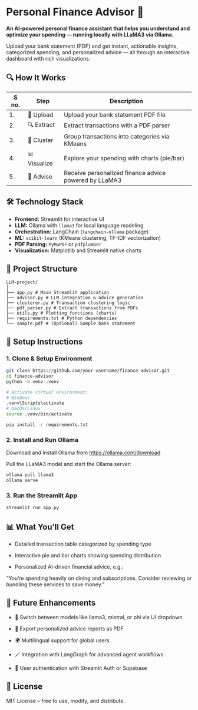 # Personal Finance Advisor 💸

**An AI-powered personal finance assistant that helps you understand and optimize your spending — running locally with LLaMA3 via Ollama.**

Upload your bank statement (PDF) and get instant, actionable insights, categorized spending, and personalized advice — all through an interactive dashboard with rich visualizations.


## 🔍 How It Works

| S no.|Step | Description                                   |
|----|-----|----------------------------------------------|
| 1. |🧾 Upload   | Upload your bank statement PDF file         |
| 2. | 🔍 Extract  | Extract transactions with a PDF parser       |
| 3. | 🧠 Cluster  | Group transactions into categories via KMeans|
| 4. |📊 Visualize| Explore your spending with charts (pie/bar) |
| 5. |🤖 Advise   | Receive personalized finance advice powered by LLaMA3 |



## 🛠️ Technology Stack

- **Frontend:** Streamlit for interactive UI  
- **LLM:** Ollama with `llama3` for local language modeling  
- **Orchestration:** LangChain (`langchain-ollama` package)  
- **ML:** `scikit-learn` (KMeans clustering, TF-IDF vectorization)  
- **PDF Parsing:** `PyMuPDF` or `pdfplumber`  
- **Visualization:** Matplotlib and Streamlit native charts  


## 📂 Project Structure
    LLM-project/
    │
    ├── app.py # Main Streamlit application
    ├── advisor.py # LLM integration & advice generation
    ├── clusterer.py # Transaction clustering logic
    ├── pdf_parser.py # Extract transactions from PDFs
    ├── utils.py # Plotting functions (charts)
    ├── requirements.txt # Python dependencies
    └── sample.pdf # (Optional) Sample bank statement


## 🧪 Setup Instructions

### 1. Clone & Setup Environment

```bash
git clone https://github.com/your-username/finance-advisor.git
cd finance-advisor
python -m venv .venv

# Activate virtual environment:
# Windows
.venv\Scripts\activate
# macOS/Linux
source .venv/bin/activate

pip install -r requirements.txt
```
### 2. Install and Run Ollama
Download and install Ollama from https://ollama.com/download

Pull the LLaMA3 model and start the Ollama server:
```bash
ollama pull llama3
ollama serve
```
### 3. Run the Streamlit App
```bash
streamlit run app.py
```

## 📊 What You’ll Get
- Detailed transaction table categorized by spending type

- Interactive pie and bar charts showing spending distribution

- Personalized AI-driven financial advice, e.g.:

“You’re spending heavily on dining and subscriptions. Consider reviewing or bundling these services to save money.”

## 🚀 Future Enhancements
- 🔄 Switch between models like llama3, mistral, or phi via UI dropdown

- 📄 Export personalized advice reports as PDF

- 🌍 Multilingual support for global users

- 🪄 Integration with LangGraph for advanced agent workflows

- 🔐 User authentication with Streamlit Auth or Supabase

## 📄 License
MIT License – free to use, modify, and distribute.